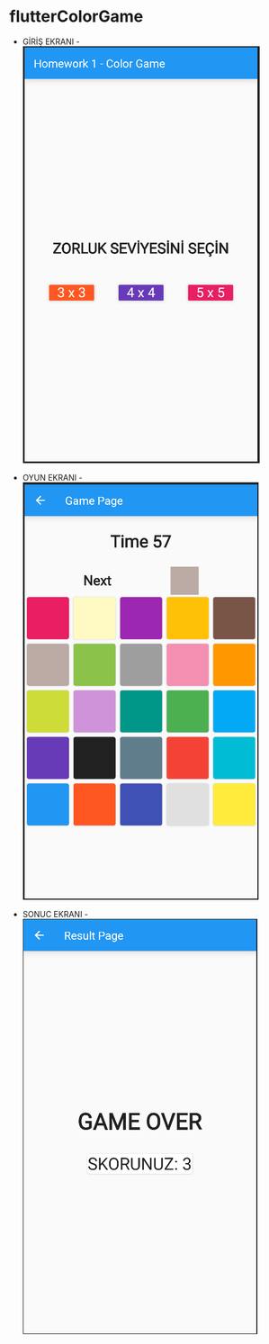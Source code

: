 # flutterColorGame
 - GİRİŞ EKRANI - 
![alt text](https://github.com/ertugrulkoca/flutterColorGame/blob/main/giris-ekran.png?raw=true)

 - OYUN EKRANI -
 ![alt text](https://github.com/ertugrulkoca/flutterColorGame/blob/main/oyun-ekran.png?raw=true)

 - SONUC EKRANI -
 ![alt text](https://github.com/ertugrulkoca/flutterColorGame/blob/main/sonuc-ekran.png?raw=true)

  